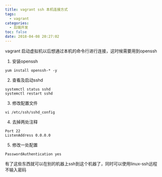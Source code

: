 ```yaml
---
title: vagrant ssh 本机连接方式
tags:
  - vagrant
categories:
  - 后端开发
toc: false
date: 2018-04-08 20:27:02
---
```


vagrant 启动虚拟机以后想通过本机的命令行进行连接，这时候需要用到openssh

1. 安装openssh

```
yum install openssh-* -y
```

2. 查看及启动sshd

```
systemctl status sshd
systemctl restart sshd
```

3. 修改配置文件

```
vi /etc/ssh/sshd_config
```

4. 去掉两处注释

```
Port 22
ListenAddress 0.0.0.0
```

5. 修改一处配置

```
PasswordAuthentication yes
```

有了这些东西就可以在别的机器上ssh到这个机器了，同时可以使用linux-ssh远程不输入密码
